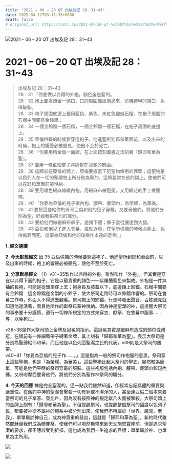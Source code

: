 ```yaml
---
title: "2021 – 06 – 20 QT 出埃及記 28：31~43"
date: 2025-04-12T03:11:35+0800
draft: false
# original_url: https://cmtc.tw/2021-06-20-qt-%e5%87%ba%e5%9f%83%e5%8f%8a%e8%a8%98-28%ef%bc%9a3143
---
```


![2021 – 06 – 20 QT 出埃及記 28：31\~43](/images/qt.jpg   "2021 – 06 – 20 QT 出埃及記 28：31\~43")

# 2021 – 06 – 20 QT 出埃及記 28：31\~43

> 出埃及記 28：31\~43  
> 28：31 「你要做以弗得的外袍，顏色全是藍的。  
> 28：32 袍上要為頭留一領口，口的周圍織出領邊來，彷彿鎧甲的領口，免得破裂。  
> 28：33 袍子周圍底邊上要用藍色、紫色、朱紅色線做石榴。在袍子周圍的石榴中間要有金鈴鐺：  
> 28：34 一個金鈴鐺一個石榴，一個金鈴鐺一個石榴，在袍子周圍的底邊上。  
> 28：35 亞倫供職的時候要穿這袍子。他進聖所到耶和華面前，以及出來的時候，袍上的響聲必被聽見，使他不至於死亡。  
> 28：36 「你要用精金做一面牌，在上面按刻圖書之法刻著『歸耶和華為聖』。  
> 28：37 要用一條藍細帶子將牌繫在冠冕的前面。  
> 28：38 這牌必在亞倫的額上，亞倫要擔當干犯聖物條例的罪孽；這聖物是以色列人在一切的聖禮物上所分別為聖的。這牌要常在他的額上，使他們可以在耶和華面前蒙悅納。  
> 28：39 要用雜色細麻線織內袍，用細麻布做冠冕，又用繡花的手工做腰帶。  
> 28：40 「你要為亞倫的兒子做內袍、腰帶、裹頭巾，為榮耀，為華美。  
> 28：41 要把這些給你的哥哥亞倫和他的兒子穿戴，又要膏他們，將他們分別為聖，好給我供祭司的職分。  
> 28：42 要給他們做細麻布褲子，遮掩下體；褲子當從腰達到大腿。  
> 28：43 亞倫和他兒子進入會幕，或就近壇，在聖所供職的時候必穿上，免得擔罪而死。這要為亞倫和他的後裔作永遠的定例。」

**1. 經文誦讀**

**2.  今天默想經文**
出 35 亞倫供職的時候要穿這袍子。他進聖所到耶和華面前，以及出來的時候，袍上的響聲必被聽見，使他不至於死亡。

**3. 分享默想經文**
（1）v31\~35製作以弗得的外袍。雖然叫作「外袍」，但其實是穿在以弗得下面的袍子，它是以最貴重的顏色——紫羅蘭藍色來製成。外袍是一件無袖的長袍，可能是從頭頂穿上去；袍身長及膝蓋以下，底邊鑲上鈴鐺。石榴中間要有金鈴鐺　這金鈴鐺是金製的小鈴子，使大祭司走路時可以鈴鐺作響的。祭司在會幕工作時，外面人不得進去觀看。祭司袍上的鈴鐺，行走時發出聲音，百姓聽見就知道他還活著，而且他所作的獻祭已蒙神悅納。因為神是聖潔的神，這提醒大祭司的事奉要十分謹慎，遵行一切神所規定的方式來穿衣、獻祭、在會幕中服事……等，以免死亡。

v36\~38是作大祭司頭上金牌及冠冕的指示。這冠冕其實是細麻布造成的頭巾或禮冠，在額前有一條細藍帶子縛著金牌，其上刻有「歸耶和華為聖」，表示大祭司是分別為聖歸給耶和華，而且他是以色列這聖潔之民的代表。v39則是大祭司的腰帶。  
v40\~41「你要為亞倫的兒子作……。」這是指為一般的祭司作袍服的意思。祭司穿上這些聖袍，也是「為榮耀、為華美」。這些聖袍比起大祭司的聖衣，顯然較為簡單，可能是他們平時的祭司穿戴的服裝。這些袍服包括內袍、腰帶、裹頭巾和短內褲。又吩咐摩西要膏他們，將他們分別為聖作神祭司的職分。

**4. 今天的回應**
神是完全聖潔的，這一點我們雖然知道，卻經常忘記具體的重要與嚴重性。在舊約中神的聖潔會擊殺一切有罪或不潔淨的人，甚至連亞倫二個本來要當祭司的兒子拿答、亞比戶，因為沒有按照神的規定獻凡火而被擊殺。大祭司頭上的金牌上刻有：「歸耶和華為聖」，不但提醒祭司，也提醒整個祭司的國度以色列子民，都要被神從不屬神的體系中被分別出來，使我們不再屬於「世界、魔鬼、老我」，單單屬於神自己，成為神貴重的器皿，這就是「歸耶和華為聖」。新約時代雖然耶穌替我們成為贖罪祭，使我們可以坦然無懼來到天父施恩寶座前，但是追求聖潔的要求，卻不應該受到折扣，這也成為我們一生追求的目標：單單屬於神、也單單為主所用。

![](/images/202106192.jpg)

![](/images/202106202-1.jpg)

